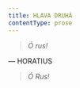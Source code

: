 ```yaml
---
title: HLAVA DRUHÁ
contentType: prose
---
```


<section>

> _Ó rus!_

— HORATIUS

> _Ó Rus!_

</section>
